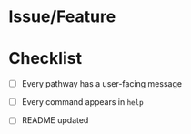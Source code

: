 # Issue/Feature


# Checklist

- [ ] Every pathway has a user-facing message
- [ ] Every command appears in `help`
- [ ] README updated

